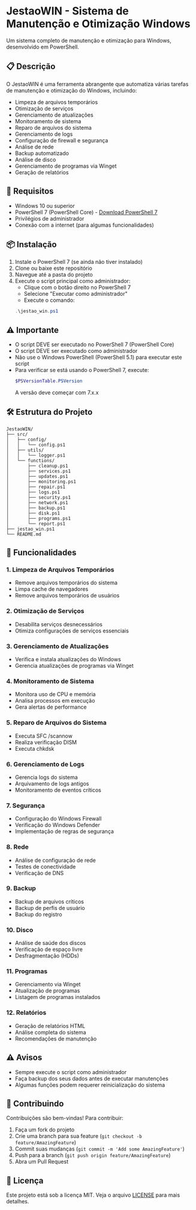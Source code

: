 # JestaoWIN - Sistema de Manutenção e Otimização Windows

Um sistema completo de manutenção e otimização para Windows, desenvolvido em PowerShell.

## 📋 Descrição

O JestaoWIN é uma ferramenta abrangente que automatiza várias tarefas de manutenção e otimização do Windows, incluindo:

- Limpeza de arquivos temporários
- Otimização de serviços
- Gerenciamento de atualizações
- Monitoramento de sistema
- Reparo de arquivos do sistema
- Gerenciamento de logs
- Configuração de firewall e segurança
- Análise de rede
- Backup automatizado
- Análise de disco
- Gerenciamento de programas via Winget
- Geração de relatórios

## 🚀 Requisitos

- Windows 10 ou superior
- PowerShell 7 (PowerShell Core) - [Download PowerShell 7](https://aka.ms/powershell-release?tag=stable)
- Privilégios de administrador
- Conexão com a internet (para algumas funcionalidades)

## 📦 Instalação

1. Instale o PowerShell 7 (se ainda não tiver instalado)
2. Clone ou baixe este repositório
3. Navegue até a pasta do projeto
4. Execute o script principal como administrador:
   - Clique com o botão direito no PowerShell 7
   - Selecione "Executar como administrador"
   - Execute o comando:
   ```powershell
   .\jestao_win.ps1
   ```

## ⚠️ Importante

- O script DEVE ser executado no PowerShell 7 (PowerShell Core)
- O script DEVE ser executado como administrador
- Não use o Windows PowerShell (PowerShell 5.1) para executar este script
- Para verificar se está usando o PowerShell 7, execute:
  ```powershell
  $PSVersionTable.PSVersion
  ```
  A versão deve começar com 7.x.x

## 🛠️ Estrutura do Projeto

```
JestaoWIN/
├── src/
│   ├── config/
│   │   └── config.ps1
│   ├── utils/
│   │   └── logger.ps1
│   └── functions/
│       ├── cleanup.ps1
│       ├── services.ps1
│       ├── updates.ps1
│       ├── monitoring.ps1
│       ├── repair.ps1
│       ├── logs.ps1
│       ├── security.ps1
│       ├── network.ps1
│       ├── backup.ps1
│       ├── disk.ps1
│       ├── programs.ps1
│       └── report.ps1
├── jestao_win.ps1
└── README.md
```

## 📝 Funcionalidades

### 1. Limpeza de Arquivos Temporários
- Remove arquivos temporários do sistema
- Limpa cache de navegadores
- Remove arquivos temporários de usuários

### 2. Otimização de Serviços
- Desabilita serviços desnecessários
- Otimiza configurações de serviços essenciais

### 3. Gerenciamento de Atualizações
- Verifica e instala atualizações do Windows
- Gerencia atualizações de programas via Winget

### 4. Monitoramento de Sistema
- Monitora uso de CPU e memória
- Analisa processos em execução
- Gera alertas de performance

### 5. Reparo de Arquivos do Sistema
- Executa SFC /scannow
- Realiza verificação DISM
- Executa chkdsk

### 6. Gerenciamento de Logs
- Gerencia logs do sistema
- Arquivamento de logs antigos
- Monitoramento de eventos críticos

### 7. Segurança
- Configuração do Windows Firewall
- Verificação do Windows Defender
- Implementação de regras de segurança

### 8. Rede
- Análise de configuração de rede
- Testes de conectividade
- Verificação de DNS

### 9. Backup
- Backup de arquivos críticos
- Backup de perfis de usuário
- Backup do registro

### 10. Disco
- Análise de saúde dos discos
- Verificação de espaço livre
- Desfragmentação (HDDs)

### 11. Programas
- Gerenciamento via Winget
- Atualização de programas
- Listagem de programas instalados

### 12. Relatórios
- Geração de relatórios HTML
- Análise completa do sistema
- Recomendações de manutenção

## ⚠️ Avisos

- Sempre execute o script como administrador
- Faça backup dos seus dados antes de executar manutenções
- Algumas funções podem requerer reinicialização do sistema

## 🤝 Contribuindo

Contribuições são bem-vindas! Para contribuir:

1. Faça um fork do projeto
2. Crie uma branch para sua feature (`git checkout -b feature/AmazingFeature`)
3. Commit suas mudanças (`git commit -m 'Add some AmazingFeature'`)
4. Push para a branch (`git push origin feature/AmazingFeature`)
5. Abra um Pull Request

## 📄 Licença

Este projeto está sob a licença MIT. Veja o arquivo [LICENSE](LICENSE) para mais detalhes.
